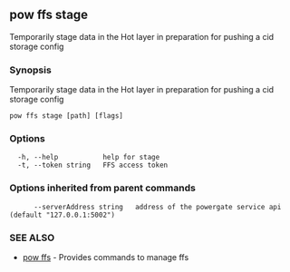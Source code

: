 ## pow ffs stage

Temporarily stage data in the Hot layer in preparation for pushing a cid storage config

### Synopsis

Temporarily stage data in the Hot layer in preparation for pushing a cid storage config

```
pow ffs stage [path] [flags]
```

### Options

```
  -h, --help           help for stage
  -t, --token string   FFS access token
```

### Options inherited from parent commands

```
      --serverAddress string   address of the powergate service api (default "127.0.0.1:5002")
```

### SEE ALSO

* [pow ffs](pow_ffs.md)	 - Provides commands to manage ffs

